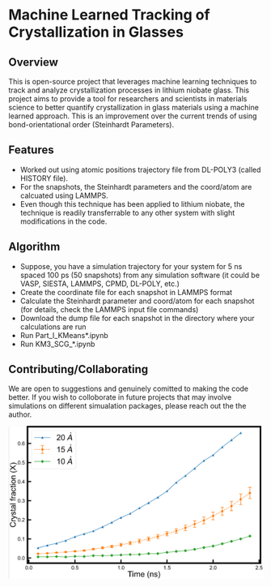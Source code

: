# Machine Learned Tracking of Crystallization in Glasses

## Overview
This is open-source project that leverages machine learning techniques to track and analyze crystallization processes in lithium niobate glass. This project aims to provide a tool for researchers and scientists in materials science to better quantify crystallization in glass materials using a machine learned approach. This is an improvement over the current trends of using bond-orientational order (Steinhardt Parameters). 

## Features
- Worked out using atomic positions trajectory file from DL-POLY3 (called HISTORY file).
- For the snapshots, the Steinhardt parameters and the coord/atom are calcuated using LAMMPS.
- Even though this technique has been applied to lithium niobate, the technique is readily transferrable to any other system with slight modifications in the code.

## Algorithm
- Suppose, you have a simulation trajectory for your system for 5 ns spaced 100 ps (50 snapshots) from any simulation software (it could be VASP, SIESTA, LAMMPS, CPMD, DL-POLY, etc.)
- Create the coordinate file for each snapshot in LAMMPS format
- Calculate the Steinhardt parameter and coord/atom for each snapshot (for details, check the LAMMPS input file commands)
- Download the dump file for each snapshot in the directory where your calculations are run
- Run Part_I_KMeans*.ipynb
- Run KM3_SCG_*.ipynb

## Contributing/Collaborating
We are open to suggestions and genuinely comitted to making the code better. If you wish to colloborate in future projects that may involve simulations on different simualation packages, please reach out the the author. 


![Growth Rates Predicted by ML for various seed size](https://github.com/rajendrathapa/Machine_Learned_Tracking_of_Crystalization_in_Glasses/blob/main/Growth_rates.png?raw=true)



